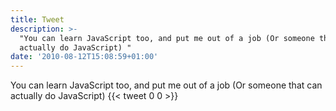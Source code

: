 ```yaml
---
title: Tweet
description: >-
  "You can learn JavaScript too, and put me out of a job (Or someone that can
  actually do JavaScript) "
date: '2010-08-12T15:08:59+01:00'
---
```

You can learn JavaScript too, and put me out of a job (Or someone that can actually do JavaScript) 
      {{< tweet 0 0 >}}
    
